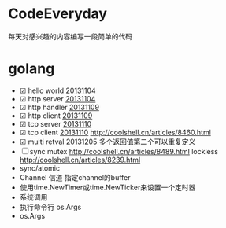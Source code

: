 CodeEveryday
============

每天对感兴趣的内容编写一段简单的代码

# golang

- ☑ hello world [20131104](./20131104)
- ☑ http server [20131104](./20131104)
- ☑ http handler [20131109](./20131109)
- ☑ http client [20131109](./20131109)
- ☑ tcp server [20131110](./20131110)
- ☑ tcp client [20131110](./20131110)
http://coolshell.cn/articles/8460.html
- ☑ multi retval [20131205](./20131205) 多个返回值第二个可以重复定义
- ☐ sync mutex http://coolshell.cn/articles/8489.html lockless http://coolshell.cn/articles/8239.html
- sync/atomic
- Channel 信道 指定channel的buffer
- 使用time.NewTimer或time.NewTicker来设置一个定时器
- 系统调用
- 执行命令行 os.Args
- os.Args
